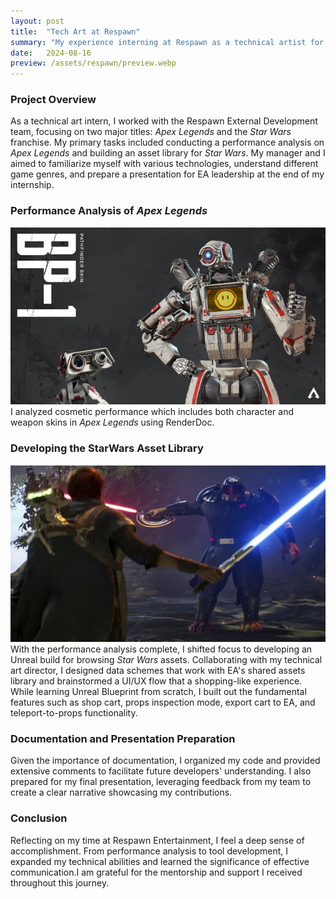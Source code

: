 ```yaml
---
layout: post
title:  "Tech Art at Respawn"
summary: "My experience interning at Respawn as a technical artist for StarWars"
date:   2024-08-16
preview: /assets/respawn/preview.webp
---
```




### Project Overview

As a technical art intern, I worked with the Respawn External Development team, focusing on two major titles: *Apex Legends* and the *Star Wars* franchise. My primary tasks included conducting a performance analysis on *Apex Legends* and building an asset library for *Star Wars*. My manager and I aimed to familiarize myself with various technologies, understand different game genres, and prepare a presentation for EA leadership at the end of my internship.

### Performance Analysis of *Apex Legends*
![Picture 1](/assets/respawn/full_content_pic.webp)
I analyzed cosmetic performance which includes both character and weapon skins in *Apex Legends* using RenderDoc.

### Developing the StarWars Asset Library
![Picture 2](/assets/respawn/full_content_pic_1.webp)
With the performance analysis complete, I shifted focus to developing an Unreal build for browsing *Star Wars* assets. Collaborating with my technical art director, I designed data schemes that work with EA's shared assets library and brainstormed a UI/UX flow that a shopping-like experience. While learning Unreal Blueprint from scratch, I built out the fundamental features such as shop cart, props inspection mode, export cart to EA, and teleport-to-props functionality.

### Documentation and Presentation Preparation

Given the importance of documentation, I organized my code and provided extensive comments to facilitate future developers' understanding. I also prepared for my final presentation, leveraging feedback from my team to create a clear narrative showcasing my contributions.

### Conclusion

Reflecting on my time at Respawn Entertainment, I feel a deep sense of accomplishment. From performance analysis to tool development, I expanded my technical abilities and learned the significance of effective communication.I am grateful for the mentorship and support I received throughout this journey.